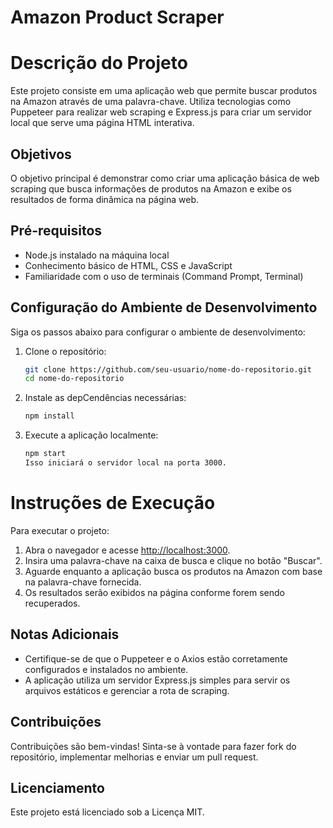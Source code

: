 # Amazon Product Scraper
# Descrição do Projeto
Este projeto consiste em uma aplicação web que permite buscar produtos na Amazon através de uma palavra-chave. Utiliza tecnologias como Puppeteer para realizar web scraping e Express.js para criar um servidor local que serve uma página HTML interativa.

## Objetivos
O objetivo principal é demonstrar como criar uma aplicação básica de web scraping que busca informações de produtos na Amazon e exibe os resultados de forma dinâmica na página web.

## Pré-requisitos
- Node.js instalado na máquina local
- Conhecimento básico de HTML, CSS e JavaScript
- Familiaridade com o uso de terminais (Command Prompt, Terminal)

## Configuração do Ambiente de Desenvolvimento
Siga os passos abaixo para configurar o ambiente de desenvolvimento:
1. Clone o repositório:
   ```bash
   git clone https://github.com/seu-usuario/nome-do-repositorio.git
   cd nome-do-repositorio 
2.	Instale as depCendências necessárias:
      ```bash
    npm install
3.	Execute a aplicação localmente:
     ```bash
     npm start
     Isso iniciará o servidor local na porta 3000.

# Instruções de Execução
Para executar o projeto:

1. Abra o navegador e acesse [http://localhost:3000](http://localhost:3000).
2. Insira uma palavra-chave na caixa de busca e clique no botão "Buscar".
3. Aguarde enquanto a aplicação busca os produtos na Amazon com base na palavra-chave fornecida.
4. Os resultados serão exibidos na página conforme forem sendo recuperados.

## Notas Adicionais
- Certifique-se de que o Puppeteer e o Axios estão corretamente configurados e instalados no ambiente.
- A aplicação utiliza um servidor Express.js simples para servir os arquivos estáticos e gerenciar a rota de scraping.

## Contribuições
Contribuições são bem-vindas! Sinta-se à vontade para fazer fork do repositório, implementar melhorias e enviar um pull request.

## Licenciamento
Este projeto está licenciado sob a Licença MIT.


